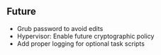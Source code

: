 ## Future

 - Grub password to avoid edits
 - Hypervisor: Enable future cryptographic policy
 - Add proper logging for optional task scripts